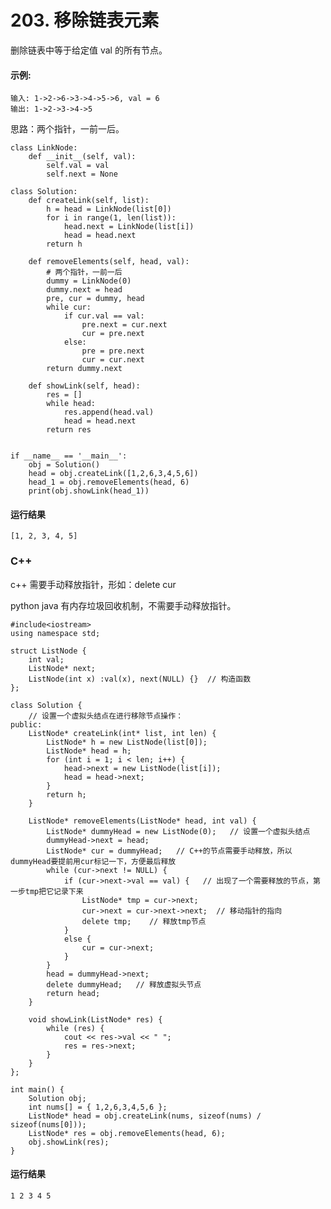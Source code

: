 # 203. 移除链表元素
删除链表中等于给定值 val 的所有节点。

#### 示例:

    输入: 1->2->6->3->4->5->6, val = 6
    输出: 1->2->3->4->5
    
思路：两个指针，一前一后。

    class LinkNode:
        def __init__(self, val):
            self.val = val
            self.next = None

    class Solution:
        def createLink(self, list):
            h = head = LinkNode(list[0])
            for i in range(1, len(list)):
                head.next = LinkNode(list[i])
                head = head.next
            return h

        def removeElements(self, head, val):
            # 两个指针，一前一后
            dummy = LinkNode(0)
            dummy.next = head
            pre, cur = dummy, head
            while cur:
                if cur.val == val:
                    pre.next = cur.next
                    cur = pre.next
                else:
                    pre = pre.next
                    cur = cur.next
            return dummy.next

        def showLink(self, head):
            res = []
            while head:
                res.append(head.val)
                head = head.next
            return res


    if __name__ == '__main__':
        obj = Solution()
        head = obj.createLink([1,2,6,3,4,5,6])
        head_1 = obj.removeElements(head, 6)
        print(obj.showLink(head_1))
        
 #### 运行结果
    [1, 2, 3, 4, 5]

### C++
c++ 需要手动释放指针，形如：delete cur

python java 有内存垃圾回收机制，不需要手动释放指针。

    #include<iostream>
    using namespace std;

    struct ListNode {
        int val;
        ListNode* next;
        ListNode(int x) :val(x), next(NULL) {}  // 构造函数
    };

    class Solution {
        // 设置一个虚拟头结点在进行移除节点操作：
    public:
        ListNode* createLink(int* list, int len) {
            ListNode* h = new ListNode(list[0]);
            ListNode* head = h;
            for (int i = 1; i < len; i++) {
                head->next = new ListNode(list[i]);
                head = head->next;
            }
            return h;
        }

        ListNode* removeElements(ListNode* head, int val) {
            ListNode* dummyHead = new ListNode(0);   // 设置一个虚拟头结点
            dummyHead->next = head;
            ListNode* cur = dummyHead;   // C++的节点需要手动释放，所以dummyHead要提前用cur标记一下，方便最后释放
            while (cur->next != NULL) {
                if (cur->next->val == val) {   // 出现了一个需要释放的节点，第一步tmp把它记录下来
                    ListNode* tmp = cur->next;
                    cur->next = cur->next->next;  // 移动指针的指向
                    delete tmp;    // 释放tmp节点
                }
                else {
                    cur = cur->next;
                }
            }
            head = dummyHead->next;
            delete dummyHead;   // 释放虚拟头节点
            return head;
        }

        void showLink(ListNode* res) {
            while (res) {
                cout << res->val << " ";
                res = res->next;
            }
        }
    };

    int main() {
        Solution obj;
        int nums[] = { 1,2,6,3,4,5,6 };
        ListNode* head = obj.createLink(nums, sizeof(nums) / sizeof(nums[0]));
        ListNode* res = obj.removeElements(head, 6);
        obj.showLink(res);
    }
#### 运行结果
    1 2 3 4 5
